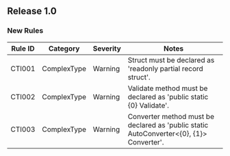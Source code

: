 ## Release 1.0

### New Rules

Rule ID | Category        | Severity | Notes
--------|-----------------|----------|--------------------
CTI001  | ComplexType     | Warning  | Struct must be declared as 'readonly partial record struct'.
CTI002  | ComplexType     | Warning  | Validate method must be declared as 'public static {0} Validate'.
CTI003  | ComplexType     | Warning  | Converter method must be declared as 'public static AutoConverter<{0}, {1}> Converter'.